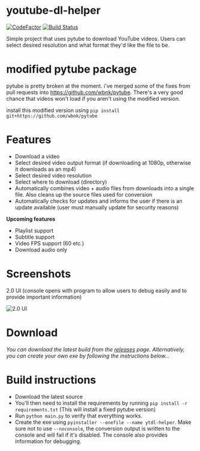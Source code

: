 # youtube-dl-helper
[![CodeFactor](https://www.codefactor.io/repository/github/wbnk/youtube-dl-helper/badge)](https://www.codefactor.io/repository/github/wbnk/youtube-dl-helper) [![Build Status](https://travis-ci.com/wbnk/youtube-dl-helper.svg?branch=master)](https://travis-ci.com/wbnk/youtube-dl-helper)


Simple project that uses pytube to download YouTube videos. Users can select desired resolution and what format they'd
like the file to be.


# modified pytube package

pytube is pretty broken at the moment. i've merged some of the fixes from pull requests
into https://github.com/wbnk/pytube. There's a very good chance that videos won't load if you aren't using the modified version.

install this modified version using ```pip install git+https://github.com/wbnk/pytube```


# Features

* Download a video
* Select desired video output format (if downloading at 1080p, otherwise it downloads as an mp4)
* Select desired video resolution
* Select where to download (directory)
* Automatically combines video + audio files from downloads into a single file. Also cleans up the source files used for conversion
* Automatically checks for updates and informs the user if there is an update available (user must manually update for security reasons)

**Upcoming features**
* Playlist support
* Subtitle support
* Video FPS support (60 etc.)
* Download audio only

# Screenshots

2.0 UI (console opens with program to allow users to debug easily and to provide important information)

![2.0 UI](https://i.imgur.com/Szmmnua.png)


# Download

*You can download the latest build from the [releases](https://github.com/wbnk/youtube-dl-helper/releases) page. Alternatively, you can create your own exe by following the instructions below...*

# Build instructions

* Download the latest source
* You'll then need to install the requirements by running ```pip install -r requirements.txt``` (This will install a fixed pytube version)
* Run ```python main.py``` to verify that everything works.
* Create the exe using ```pyinstaller --onefile --name ytdl-helper```. Make sure not to use ```--noconsole```, the conversion output is written to the console and will fail if it's disabled. The console also provides information for debugging.




